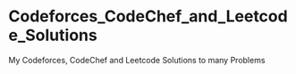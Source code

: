 # Codeforces_CodeChef_and_Leetcode_Solutions
My Codeforces, CodeChef and Leetcode Solutions to many Problems

